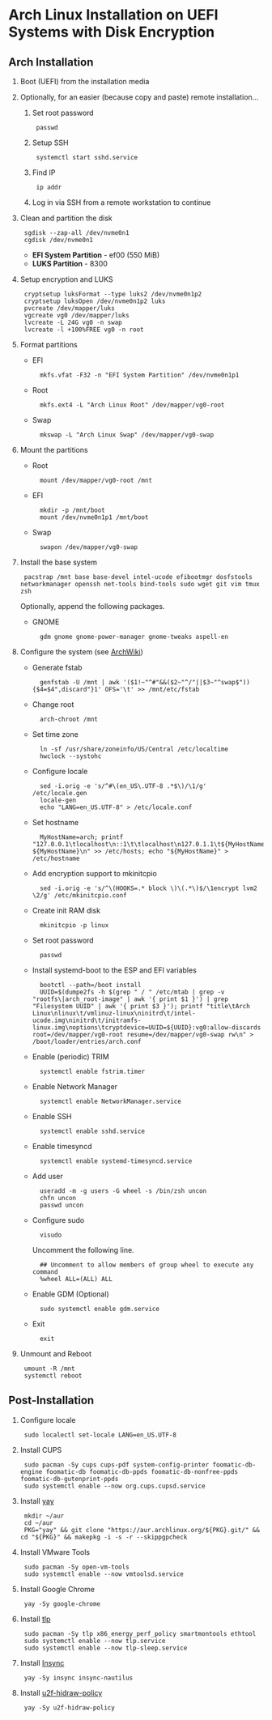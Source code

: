# Arch Linux Installation on UEFI Systems with Disk Encryption

## Arch Installation

1. Boot (UEFI) from the installation media
	
1. Optionally, for an easier (because copy and paste) remote installation...

	1. Set root password

			passwd

	1. Setup SSH

			systemctl start sshd.service

	1. Find IP

			ip addr

	1. Log in via SSH from a remote workstation to continue

1. Clean and partition the disk

		sgdisk --zap-all /dev/nvme0n1
		cgdisk /dev/nvme0n1

	* **EFI System Partition** - ef00 (550 MiB)
	* **LUKS Partition** - 8300

1. Setup encryption and LUKS

		cryptsetup luksFormat --type luks2 /dev/nvme0n1p2
		cryptsetup luksOpen /dev/nvme0n1p2 luks
		pvcreate /dev/mapper/luks
		vgcreate vg0 /dev/mapper/luks
		lvcreate -L 24G vg0 -n swap
		lvcreate -l +100%FREE vg0 -n root

1. Format partitions
	- EFI

			mkfs.vfat -F32 -n "EFI System Partition" /dev/nvme0n1p1

	- Root

			mkfs.ext4 -L "Arch Linux Root" /dev/mapper/vg0-root

	- Swap

			mkswap -L "Arch Linux Swap" /dev/mapper/vg0-swap

2. Mount the partitions
	- Root

			mount /dev/mapper/vg0-root /mnt

	- EFI

			mkdir -p /mnt/boot
			mount /dev/nvme0n1p1 /mnt/boot

	- Swap

			swapon /dev/mapper/vg0-swap

1. Install the base system

		pacstrap /mnt base base-devel intel-ucode efibootmgr dosfstools networkmanager openssh net-tools bind-tools sudo wget git vim tmux zsh
		
	Optionally, append the following packages. 
	- GNOME
	
			gdm gnome gnome-power-manager gnome-tweaks aspell-en

2. Configure the system (see [ArchWiki](https://wiki.archlinux.org/index.php/Installation_Guide#Configure_the_system))
	- Generate fstab

			genfstab -U /mnt | awk '($1!~"^#"&&($2~"^/"||$3~"^swap$")){$4=$4",discard"}1' OFS='\t' >> /mnt/etc/fstab

	- Change root

			arch-chroot /mnt

	- Set time zone

			ln -sf /usr/share/zoneinfo/US/Central /etc/localtime
			hwclock --systohc

	- Configure locale

			sed -i.orig -e 's/^#\(en_US\.UTF-8 .*$\)/\1/g' /etc/locale.gen
			locale-gen
			echo "LANG=en_US.UTF-8" > /etc/locale.conf

	- Set hostname

			MyHostName=arch; printf "127.0.0.1\tlocalhost\n::1\t\tlocalhost\n127.0.1.1\t${MyHostName}.localdomain ${MyHostName}\n" >> /etc/hosts; echo "${MyHostName}" > /etc/hostname

	- Add encryption support to mkinitcpio
	
			sed -i.orig -e 's/^\(HOOKS=.* block \)\(.*\)$/\1encrypt lvm2 \2/g' /etc/mkinitcpio.conf

	- Create init RAM disk

			mkinitcpio -p linux

	- Set root password

			passwd

	- Install systemd-boot to the ESP and EFI variables

			bootctl --path=/boot install
			UUID=$(dumpe2fs -h $(grep " / " /etc/mtab | grep -v "rootfs\|arch_root-image" | awk '{ print $1 }') | grep "Filesystem UUID" | awk '{ print $3 }'); printf "title\tArch Linux\nlinux\t/vmlinuz-linux\ninitrd\t/intel-ucode.img\ninitrd\t/initramfs-linux.img\noptions\tcryptdevice=UUID=${UUID}:vg0:allow-discards root=/dev/mapper/vg0-root resume=/dev/mapper/vg0-swap rw\n" > /boot/loader/entries/arch.conf

	- Enable (periodic) TRIM

			systemctl enable fstrim.timer

	- Enable Network Manager

			systemctl enable NetworkManager.service

	- Enable SSH

			systemctl enable sshd.service

	- Enable timesyncd

			systemctl enable systemd-timesyncd.service

	- Add user

			useradd -m -g users -G wheel -s /bin/zsh uncon
			chfn uncon
			passwd uncon

	- Configure sudo

			visudo

		Uncomment the following line.

			## Uncomment to allow members of group wheel to execute any command
			%wheel ALL=(ALL) ALL

	- Enable GDM (Optional)

			sudo systemctl enable gdm.service

	- Exit

			exit

1. Unmount and Reboot

		umount -R /mnt
		systemctl reboot

## Post-Installation

1. Configure locale

		sudo localectl set-locale LANG=en_US.UTF-8

1. Install CUPS

		sudo pacman -Sy cups cups-pdf system-config-printer foomatic-db-engine foomatic-db foomatic-db-ppds foomatic-db-nonfree-ppds foomatic-db-gutenprint-ppds
		sudo systemctl enable --now org.cups.cupsd.service

1. Install [yay](https://github.com/Jguer/yay)

		mkdir ~/aur
		cd ~/aur
		PKG="yay" && git clone "https://aur.archlinux.org/${PKG}.git/" && cd "${PKG}" && makepkg -i -s -r --skippgpcheck

1. Install VMware Tools

		sudo pacman -Sy open-vm-tools
		sudo systemctl enable --now vmtoolsd.service

1. Install Google Chrome

		yay -Sy google-chrome

1. Install [tlp](https://wiki.archlinux.org/index.php/TLP)

		sudo pacman -Sy tlp x86_energy_perf_policy smartmontools ethtool
		sudo systemctl enable --now tlp.service
		sudo systemctl enable --now tlp-sleep.service

1. Install [Insync](https://www.insynchq.com/)

		yay -Sy insync insync-nautilus

1. Install [u2f-hidraw-policy](https://github.com/amluto/u2f-hidraw-policy)

		yay -Sy u2f-hidraw-policy
